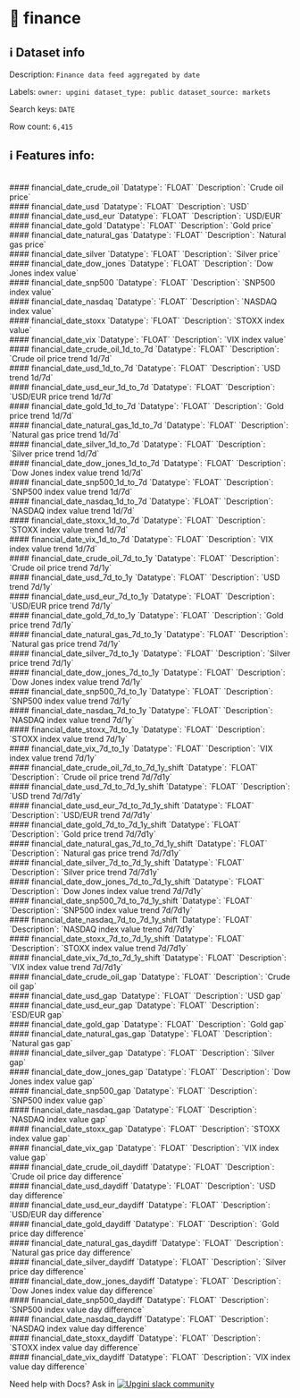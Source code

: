 # 📖 finance 
## ℹ️ Dataset info 
Description: `Finance data feed aggregated by date` 

Labels: ` owner: upgini ` &nbsp;` dataset_type: public ` &nbsp;` dataset_source: markets ` &nbsp;

Search keys: 
` DATE ` &nbsp;

Row count: `6,415` 

## ℹ️ Features info:
<br/>
#### financial_date_crude_oil
`Datatype`: `FLOAT` 
`Description`: `Crude oil price`<br/>
#### financial_date_usd
`Datatype`: `FLOAT` 
`Description`: `USD`<br/>
#### financial_date_usd_eur
`Datatype`: `FLOAT` 
`Description`: `USD/EUR`<br/>
#### financial_date_gold
`Datatype`: `FLOAT` 
`Description`: `Gold price`<br/>
#### financial_date_natural_gas
`Datatype`: `FLOAT` 
`Description`: `Natural gas price`<br/>
#### financial_date_silver
`Datatype`: `FLOAT` 
`Description`: `Silver price`<br/>
#### financial_date_dow_jones
`Datatype`: `FLOAT` 
`Description`: `Dow Jones index value`<br/>
#### financial_date_snp500
`Datatype`: `FLOAT` 
`Description`: `SNP500 index value`<br/>
#### financial_date_nasdaq
`Datatype`: `FLOAT` 
`Description`: `NASDAQ index value`<br/>
#### financial_date_stoxx
`Datatype`: `FLOAT` 
`Description`: `STOXX index value`<br/>
#### financial_date_vix
`Datatype`: `FLOAT` 
`Description`: `VIX index value`<br/>
#### financial_date_crude_oil_1d_to_7d
`Datatype`: `FLOAT` 
`Description`: `Crude oil price trend 1d/7d`<br/>
#### financial_date_usd_1d_to_7d
`Datatype`: `FLOAT` 
`Description`: `USD trend 1d/7d`<br/>
#### financial_date_usd_eur_1d_to_7d
`Datatype`: `FLOAT` 
`Description`: `USD/EUR price trend 1d/7d`<br/>
#### financial_date_gold_1d_to_7d
`Datatype`: `FLOAT` 
`Description`: `Gold price trend 1d/7d`<br/>
#### financial_date_natural_gas_1d_to_7d
`Datatype`: `FLOAT` 
`Description`: `Natural gas price trend 1d/7d`<br/>
#### financial_date_silver_1d_to_7d
`Datatype`: `FLOAT` 
`Description`: `Silver price trend 1d/7d`<br/>
#### financial_date_dow_jones_1d_to_7d
`Datatype`: `FLOAT` 
`Description`: `Dow Jones index value trend 1d/7d`<br/>
#### financial_date_snp500_1d_to_7d
`Datatype`: `FLOAT` 
`Description`: `SNP500 index value trend 1d/7d`<br/>
#### financial_date_nasdaq_1d_to_7d
`Datatype`: `FLOAT` 
`Description`: `NASDAQ index value trend 1d/7d`<br/>
#### financial_date_stoxx_1d_to_7d
`Datatype`: `FLOAT` 
`Description`: `STOXX index value trend 1d/7d`<br/>
#### financial_date_vix_1d_to_7d
`Datatype`: `FLOAT` 
`Description`: `VIX index value trend 1d/7d`<br/>
#### financial_date_crude_oil_7d_to_1y
`Datatype`: `FLOAT` 
`Description`: `Crude oil price trend 7d/1y`<br/>
#### financial_date_usd_7d_to_1y
`Datatype`: `FLOAT` 
`Description`: `USD trend 7d/1y`<br/>
#### financial_date_usd_eur_7d_to_1y
`Datatype`: `FLOAT` 
`Description`: `USD/EUR price trend 7d/1y`<br/>
#### financial_date_gold_7d_to_1y
`Datatype`: `FLOAT` 
`Description`: `Gold price trend 7d/1y`<br/>
#### financial_date_natural_gas_7d_to_1y
`Datatype`: `FLOAT` 
`Description`: `Natural gas price trend 7d/1y`<br/>
#### financial_date_silver_7d_to_1y
`Datatype`: `FLOAT` 
`Description`: `Silver price trend 7d/1y`<br/>
#### financial_date_dow_jones_7d_to_1y
`Datatype`: `FLOAT` 
`Description`: `Dow Jones index value trend 7d/1y`<br/>
#### financial_date_snp500_7d_to_1y
`Datatype`: `FLOAT` 
`Description`: `SNP500 index value trend 7d/1y`<br/>
#### financial_date_nasdaq_7d_to_1y
`Datatype`: `FLOAT` 
`Description`: `NASDAQ index value trend 7d/1y`<br/>
#### financial_date_stoxx_7d_to_1y
`Datatype`: `FLOAT` 
`Description`: `STOXX index value trend 7d/1y`<br/>
#### financial_date_vix_7d_to_1y
`Datatype`: `FLOAT` 
`Description`: `VIX index value trend 7d/1y`<br/>
#### financial_date_crude_oil_7d_to_7d_1y_shift
`Datatype`: `FLOAT` 
`Description`: `Crude oil price trend 7d/7d1y`<br/>
#### financial_date_usd_7d_to_7d_1y_shift
`Datatype`: `FLOAT` 
`Description`: `USD trend 7d/7d1y`<br/>
#### financial_date_usd_eur_7d_to_7d_1y_shift
`Datatype`: `FLOAT` 
`Description`: `USD/EUR trend 7d/7d1y`<br/>
#### financial_date_gold_7d_to_7d_1y_shift
`Datatype`: `FLOAT` 
`Description`: `Gold price trend 7d/7d1y`<br/>
#### financial_date_natural_gas_7d_to_7d_1y_shift
`Datatype`: `FLOAT` 
`Description`: `Natural gas price trend 7d/7d1y`<br/>
#### financial_date_silver_7d_to_7d_1y_shift
`Datatype`: `FLOAT` 
`Description`: `Silver price trend 7d/7d1y`<br/>
#### financial_date_dow_jones_7d_to_7d_1y_shift
`Datatype`: `FLOAT` 
`Description`: `Dow Jones index value trend 7d/7d1y`<br/>
#### financial_date_snp500_7d_to_7d_1y_shift
`Datatype`: `FLOAT` 
`Description`: `SNP500 index value trend 7d/7d1y`<br/>
#### financial_date_nasdaq_7d_to_7d_1y_shift
`Datatype`: `FLOAT` 
`Description`: `NASDAQ index value trend 7d/7d1y`<br/>
#### financial_date_stoxx_7d_to_7d_1y_shift
`Datatype`: `FLOAT` 
`Description`: `STOXX index value trend 7d/7d1y`<br/>
#### financial_date_vix_7d_to_7d_1y_shift
`Datatype`: `FLOAT` 
`Description`: `VIX index value trend 7d/7d1y`<br/>
#### financial_date_crude_oil_gap
`Datatype`: `FLOAT` 
`Description`: `Crude oil gap`<br/>
#### financial_date_usd_gap
`Datatype`: `FLOAT` 
`Description`: `USD gap`<br/>
#### financial_date_usd_eur_gap
`Datatype`: `FLOAT` 
`Description`: `ESD/EUR gap`<br/>
#### financial_date_gold_gap
`Datatype`: `FLOAT` 
`Description`: `Gold gap`<br/>
#### financial_date_natural_gas_gap
`Datatype`: `FLOAT` 
`Description`: `Natural gas gap`<br/>
#### financial_date_silver_gap
`Datatype`: `FLOAT` 
`Description`: `Silver gap`<br/>
#### financial_date_dow_jones_gap
`Datatype`: `FLOAT` 
`Description`: `Dow Jones index value gap`<br/>
#### financial_date_snp500_gap
`Datatype`: `FLOAT` 
`Description`: `SNP500  index value gap`<br/>
#### financial_date_nasdaq_gap
`Datatype`: `FLOAT` 
`Description`: `NASDAQ  index value gap`<br/>
#### financial_date_stoxx_gap
`Datatype`: `FLOAT` 
`Description`: `STOXX  index value gap`<br/>
#### financial_date_vix_gap
`Datatype`: `FLOAT` 
`Description`: `VIX  index value gap`<br/>
#### financial_date_crude_oil_daydiff
`Datatype`: `FLOAT` 
`Description`: `Crude oil price day difference`<br/>
#### financial_date_usd_daydiff
`Datatype`: `FLOAT` 
`Description`: `USD day difference`<br/>
#### financial_date_usd_eur_daydiff
`Datatype`: `FLOAT` 
`Description`: `USD/EUR  day difference`<br/>
#### financial_date_gold_daydiff
`Datatype`: `FLOAT` 
`Description`: `Gold price day difference`<br/>
#### financial_date_natural_gas_daydiff
`Datatype`: `FLOAT` 
`Description`: `Natural gas price  day difference`<br/>
#### financial_date_silver_daydiff
`Datatype`: `FLOAT` 
`Description`: `Silver price  day difference`<br/>
#### financial_date_dow_jones_daydiff
`Datatype`: `FLOAT` 
`Description`: `Dow Jones index value day difference`<br/>
#### financial_date_snp500_daydiff
`Datatype`: `FLOAT` 
`Description`: `SNP500 index value day difference`<br/>
#### financial_date_nasdaq_daydiff
`Datatype`: `FLOAT` 
`Description`: `NASDAQ index value day difference`<br/>
#### financial_date_stoxx_daydiff
`Datatype`: `FLOAT` 
`Description`: `STOXX index value day difference`<br/>
#### financial_date_vix_daydiff
`Datatype`: `FLOAT` 
`Description`: `VIX index value day difference`


Need help with Docs? Ask in <a href="https://4mlg.short.gy/join-upgini-community"><img alt="Upgini slack community" src="https://img.shields.io/badge/slack-@upgini-orange.svg?logo=slack"></a>